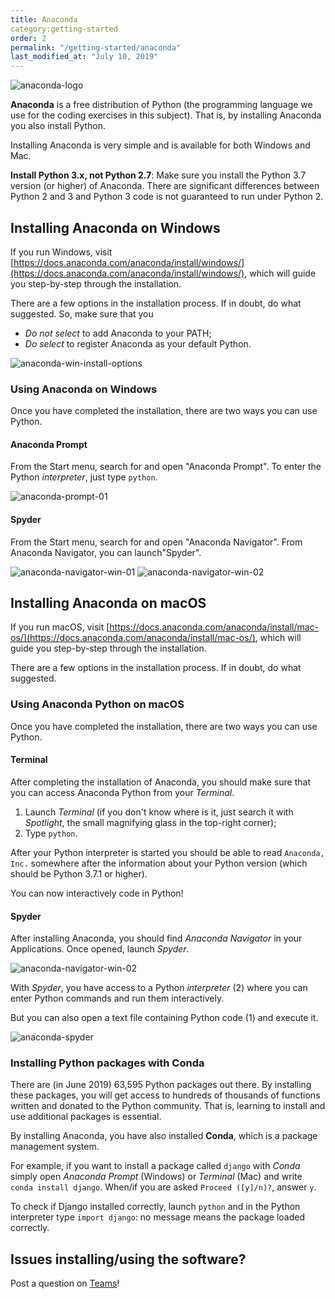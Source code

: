 ```yaml
---
title: Anaconda
category:getting-started
order: 2
permalink: "/getting-started/anaconda"
last_modified_at: "July 10, 2019"
---
```



![anaconda-logo](https://cloudstor.aarnet.edu.au/plus/s/VKfqVc4PcuNBz3M/download)

**Anaconda** is a free distribution of Python (the programming language we use for the coding exercises in this subject). That is, by installing Anaconda you also install Python.

Installing Anaconda is very simple and is available for both Windows and Mac.

**Install Python 3.x, not Python 2.7**: Make sure you install the Python 3.7 version (or higher) of Anaconda. There are significant differences between Python 2 and 3 and Python 3 code is not guaranteed to run under Python 2.


## Installing Anaconda on Windows

If you run Windows, visit [https://docs.anaconda.com/anaconda/install/windows/](https://docs.anaconda.com/anaconda/install/windows/), which will guide you step-by-step through the installation.

There are a few options in the installation process. If in doubt, do what suggested. So, make sure that you

* *Do not select* to add Anaconda to your PATH;
* *Do select* to register Anaconda as your default Python.

![anaconda-win-install-options](https://cloudstor.aarnet.edu.au/plus/s/WXVc6u783wZWqFu/download)

### Using Anaconda on Windows

Once you have completed the installation, there are two ways you can use Python.

#### Anaconda Prompt
From the Start menu, search for and open "Anaconda Prompt". To enter the Python *interpreter*, just type `python`.

![anaconda-prompt-01](https://cloudstor.aarnet.edu.au/plus/s/1EOiY69nSBSQ9BB/download)
        
#### Spyder
From the Start menu, search for and open "Anaconda Navigator". From Anaconda Navigator, you can launch"Spyder".

![anaconda-navigator-win-01](https://cloudstor.aarnet.edu.au/plus/s/ya3NW8TmLCbNsiE/download)
![anaconda-navigator-win-02](https://cloudstor.aarnet.edu.au/plus/s/T2tAImKdTQlX4iA/download)

## Installing Anaconda on macOS

If you run macOS, visit [https://docs.anaconda.com/anaconda/install/mac-os/](https://docs.anaconda.com/anaconda/install/mac-os/), which will guide you step-by-step through the installation.

There are a few options in the installation process. If in doubt, do what suggested.

### Using Anaconda Python on macOS

Once you have completed the installation, there are two ways you can use Python.

#### Terminal

After completing the installation of Anaconda, you should make sure that you can access Anaconda Python from your *Terminal*.

1. Launch *Terminal* (if you don't know where is it, just search it with *Spotlight*, the small magnifying glass in the top-right corner);
2. Type `python`.

After your Python interpreter is started you should be able to read `Anaconda, Inc.` somewhere after the information about your Python version (which should be Python 3.7.1 or higher).

You can now interactively code in Python!
    
#### Spyder

After installing Anaconda, you should find *Anaconda Navigator* in your Applications. Once opened, launch *Spyder*.

![anaconda-navigator-win-02](https://cloudstor.aarnet.edu.au/plus/s/T2tAImKdTQlX4iA/download)

With *Spyder*, you have access to a Python *interpreter* (2) where you can enter Python commands and run them interactively.

But you can also open a text file containing Python code (1) and execute it. 

![anaconda-spyder](https://cloudstor.aarnet.edu.au/plus/s/TlWq5OotEpMqHar)



### Installing Python packages with Conda

There are (in June 2019) 63,595 Python packages out there. By installing these packages, you will get access to hundreds of thousands of functions written and donated to the Python community. That is, learning to install and use additional packages is essential.

By installing Anaconda, you have also installed **Conda**, which is a package management system.

For example, if you want to install a package called `django` with *Conda* simply open *Anaconda Prompt* (Windows) or *Terminal* (Mac) and write `conda install django`. When/if you are asked `Proceed ([y]/n)?`, answer `y`.

To check if Django installed correctly, launch `python` and in the Python interpreter type `import django`: no message means the package loaded correctly.

## Issues installing/using the software?

Post a question on [Teams](https://teams.microsoft.com/l/team/19%3abef8a451adf949aba91629d0f8666574%40thread.skype/conversations?groupId=6b2b6609-a95b-40a2-8570-91455f3f78ba&tenantId=e8911c26-cf9f-4a9c-878e-527807be8791)!


